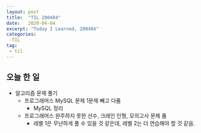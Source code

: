 ```yaml
---
layout: post
title:  "TIL 200404"
date:   2020-04-04
excerpt: "Today I Learned, 200404"
categories: 
 -TIL
tag:
 - til
---
```

## 오늘 한 일

* 알고리즘 문제 풀기
    * 프로그래머스 MySQL 문제 1문제 빼고 다품
        * MySQL 정리
    * 프로그래머스 완주하지 못한 선수, 크레인 인형, 모의고사 문제 품
        * 레벨 1은 무난하게 풀 수 있을 것 같은데, 레벨 2는 더 연습해야 할 것 같음.

